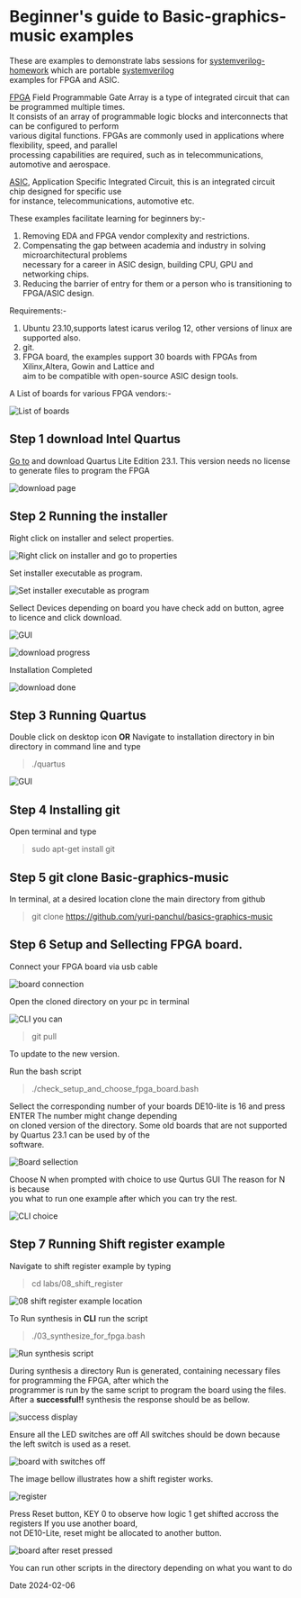 Beginner's guide to Basic-graphics-music examples
==================================================

These are examples to demonstrate labs sessions for [systemverilog-homework](https://github.com/yuri-panchul/systemverilog-homework) which are portable [systemverilog](https://en.wikipedia.org/wiki/SystemVerilog)   
examples for FPGA and ASIC.  

[FPGA](https://en.wikipedia.org/wiki/Field-programmable_gate_array) Field Programmable Gate Array is a type of integrated circuit that can be programmed multiple times.  
It consists of an array of programmable logic blocks and interconnects that can be configured to perform  
various digital functions. FPGAs are commonly used in applications where flexibility, speed, and parallel  
processing capabilities are required, such as in telecommunications, automotive and aerospace.  

[ASIC](https://en.wikipedia.org/wiki/Application-specific_integrated_circuit), Application Specific Integrated Circuit, this is an integrated circuit chip designed for specific use  
for instance, telecommunications, automotive etc.  

These examples facilitate learning for beginners by:-  

1. Removing EDA and FPGA vendor complexity and restrictions.
2. Compensating the gap between academia and industry in solving microarchitectural 
   problems  
	 necessary for a career in ASIC design, building CPU, GPU and networking chips.
3. Reducing the barrier of entry for them or a person who is transitioning to FPGA/ASIC design.


Requirements:-

1. Ubuntu 23.10,supports latest icarus verilog 12, other versions of linux are supported also.
2. git.
3. FPGA board, the examples support 30 boards with FPGAs from Xilinx,Altera, Gowin and Lattice and  
   aim to be compatible with open-source ASIC design tools.  

A List of boards for various FPGA vendors:-  

![List of boards](https://github.com/sisaphilip/myconfigs/blob/main/Pictures/boards.png)


Step 1 download Intel Quartus
-----------------------------

[Go to](https://www.intel.com/content/www/us/en/software-kit/795187/intel-quartus-prime-lite-edition-design-software-version-23-1-for-linux.html)
and download Quartus Lite Edition 23.1. This version needs no license to generate files to program the FPGA  

![download page](https://github.com/sisaphilip/myconfigs/blob/main/Pictures/0.png)


Step 2 Running the installer
----------------------------

Right click on installer and select properties.  

![Right click on installer and go to properties](https://github.com/sisaphilip/myconfigs/blob/main/Pictures/1.png)

Set installer executable as program.  

![Set installer executable as program](https://github.com/sisaphilip/myconfigs/blob/main/Pictures/mm.png)

Sellect Devices depending on board you have check add on button, agree to licence and click download.  

![GUI](https://github.com/sisaphilip/myconfigs/blob/main/Pictures/2.png)  

![download progress](https://github.com/sisaphilip/myconfigs/blob/main/Pictures/3.png)  

Installation Completed  

![download done](https://github.com/sisaphilip/myconfigs/blob/main/Pictures/5.png)  

Step 3 Running Quartus
----------------------

Double click on desktop icon **OR** Navigate to installation directory in bin directory in command line and type  

> ./quartus  

![GUI](https://github.com/sisaphilip/myconfigs/blob/main/Pictures/8.png)  

Step 4 Installing git
---------------------

Open terminal and type  

> sudo apt-get install git  

Step 5 git clone Basic-graphics-music
------------------------------------

In terminal, at a desired location clone the main directory from github  

> git clone https://github.com/yuri-panchul/basics-graphics-music  

Step 6 Setup and Sellecting FPGA board.
-----------------------------
Connect your FPGA board via usb cable  

![board connection](https://github.com/sisaphilip/myconfigs/blob/main/Pictures/b0.jpg)  

Open the cloned directory on your pc in terminal  


![CLI](https://github.com/sisaphilip/myconfigs/blob/main/Pictures/mm0.png) you can  

> git pull  

To update to the new version.  

Run the bash script  
> ./check_setup_and_choose_fpga_board.bash  

Sellect the corresponding number of your boards DE10-lite is 16 and press ENTER The number might change depending  
on cloned version of the directory. Some old boards that are not supported by Quartus 23.1 can be used by of the  
software.  

![Board sellection](https://github.com/sisaphilip/myconfigs/blob/main/Pictures/mm0.png)  

Choose N when prompted with choice to use Qurtus GUI The reason for N is because  
you what to run one example after which you can try the rest.  

![CLI choice](https://github.com/sisaphilip/myconfigs/blob/main/Pictures/mm2.png)  

Step 7 Running Shift register example
-------------------------------------

Navigate to shift register example by typing  

> cd labs/08_shift_register  

![08 shift register example location](https://github.com/sisaphilip/myconfigs/blob/main/Pictures/mm3.png)  

To Run synthesis in **CLI** run the script  

> ./03_synthesize_for_fpga.bash  

![Run synthesis script](https://github.com/sisaphilip/myconfigs/blob/main/Pictures/mm4.png)  

During synthesis a directory Run is generated, containing necessary files for programming the FPGA, after which the  
programmer is run by the same script to program the board using the files. After a **successful!!** synthesis the response should be as bellow.  

![success display](https://github.com/sisaphilip/myconfigs/blob/main/Pictures/mm5.png)  

Ensure all the LED switches are off All switches should be down because the left switch is used as a reset.  

![board with switches off](https://github.com/sisaphilip/myconfigs/blob/main/Pictures/b1.jpg)  

The image bellow illustrates how a shift register works.  

![register](https://github.com/sisaphilip/myconfigs/blob/main/Pictures/register.png)  

Press Reset button, KEY 0 to observe how logic 1 get shifted accross the registers If you use another board,  
not DE10-Lite, reset might be allocated to another button.  

![board after reset pressed](https://github.com/sisaphilip/myconfigs/blob/main/Pictures/b2.jpg)  


You can run other scripts in the directory depending on what you want to do  



Date 2024-02-06






